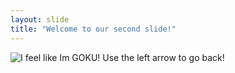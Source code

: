 ```yaml
---
layout: slide
title: "Welcome to our second slide!"
---
```

![I feel like Im GOKU!](https://media1.tenor.com/images/a31d25f83535dd9ca95f88acb45c8421/tenor.gif)
Use the left arrow to go back!
